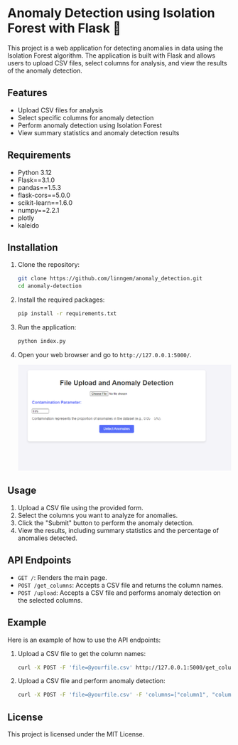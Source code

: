 # Anomaly Detection using Isolation Forest with Flask   🚀️

This project is a web application for detecting anomalies in data using the Isolation Forest algorithm. The application is built with Flask and allows users to upload CSV files, select columns for analysis, and view the results of the anomaly detection.

## Features

- Upload CSV files for analysis
- Select specific columns for anomaly detection
- Perform anomaly detection using Isolation Forest
- View summary statistics and anomaly detection results

## Requirements

- Python 3.12
- Flask==3.1.0
- pandas==1.5.3
- flask-cors==5.0.0
- scikit-learn==1.6.0
- numpy==2.2.1
- plotly
- kaleido

## Installation

1. Clone the repository:

   ```bash
   git clone https://github.com/linngem/anomaly_detection.git
   cd anomaly-detection
   ```
2. Install the required packages:

   ```bash
   pip install -r requirements.txt
   ```
3. Run the application:

   ```bash
   python index.py
   ```
4. Open your web browser and go to `http://127.0.0.1:5000/`.

   ![](assets/20250111_200456_image.png)

## Usage

1. Upload a CSV file using the provided form.
2. Select the columns you want to analyze for anomalies.
3. Click the "Submit" button to perform the anomaly detection.
4. View the results, including summary statistics and the percentage of anomalies detected.

## API Endpoints

- `GET /`: Renders the main page.
- `POST /get_columns`: Accepts a CSV file and returns the column names.
- `POST /upload`: Accepts a CSV file and performs anomaly detection on the selected columns.

## Example

Here is an example of how to use the API endpoints:

1. Upload a CSV file to get the column names:

   ```bash
   curl -X POST -F 'file=@yourfile.csv' http://127.0.0.1:5000/get_columns
   ```
2. Upload a CSV file and perform anomaly detection:

   ```bash
   curl -X POST -F 'file=@yourfile.csv' -F 'columns=["column1", "column2"]' -F 'contamination=0.05' http://127.0.0.1:5000/upload
   ```

## License

This project is licensed under the MIT License.
